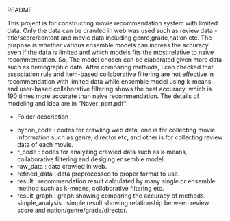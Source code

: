 README

This project is for constructing movie recommendation system with limited data. Only the data can be crawled in web was used such as review data - title/score/content and movie data including genre,grade,nation etc. The purpose is whether various ensemble models can increas the accuracy even if the data is limited and which models fits the most relative to naive recommendation. So, The model chosen can be elaborated given more data such as demographic data.
After comparing methods, I can checked that association rule and item-based collaborative filtering are not effective in recommendation with limited data while ensemble model using k-means and user-based collaborative filtering shows the best accuracy, which is 190 times more accurate than naive recommendation. 
The details of modeling and idea are in "Naver_port.pdf".

* Folder description
- pyhon_code : codes for crawling web data, one is for collecting movie information such as genre, director etc, and other is for collecting review data of each movie.
- r_code : codes for analyzing crawled data such as k-means, collaborative filtering and desiging ensemble model.
- raw_data : data crawled in web.
- refined_data : data preprocessed to proper format to use.
- result : recommendation result calculated by many single or ensemble method such as k-means, collaborative filtering etc.
- result_graph : graph showing comparing the accuracy of methods.
-simple_analysis : simple result showing relationship between review score and nation/genre/grade/director.
